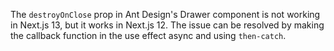 The `destroyOnClose` prop in Ant Design's Drawer component is not working in Next.js 13, but it works in Next.js 12. The issue can be resolved by making the callback function in the use effect async and using `then-catch`.
